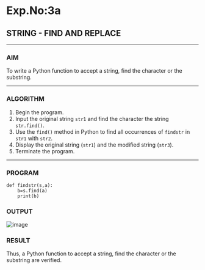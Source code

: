 # Exp.No:3a
## STRING - FIND AND REPLACE

---

### AIM  
To write a Python function to accept a string, find the character or the substring.

---

### ALGORITHM

1. Begin the program.  
2. Input the original string `str1` and find the character the string `str.find()`.  
4. Use the `find()` method in Python to find all occurrences of `findstr` in `str1` with `str2`.    
6. Display the original string (`str1`) and the modified string (`str3`).  
7. Terminate the program.

---

### PROGRAM

```
def findstr(s,a):
    b=s.find(a)
    print(b)
```

### OUTPUT
![image](https://github.com/user-attachments/assets/4ceed59a-866d-4791-b5d3-ee54f78faf30)

### RESULT
 Thus, a Python function to accept a string, find the character or the substring are verified.
